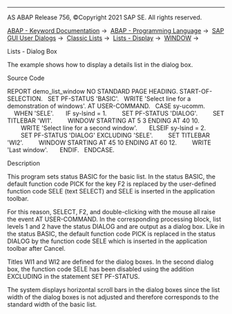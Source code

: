   

* * *

AS ABAP Release 756, ©Copyright 2021 SAP SE. All rights reserved.

[ABAP - Keyword Documentation](https://help.sap.com/doc/abapdocu_756_index_htm/7.56/en-US/abenabap.htm) →  [ABAP - Programming Language](https://help.sap.com/doc/abapdocu_756_index_htm/7.56/en-US/abenabap_reference.htm) →  [SAP GUI User Dialogs](https://help.sap.com/doc/abapdocu_756_index_htm/7.56/en-US/abenabap_screens.htm) →  [Classic Lists](https://help.sap.com/doc/abapdocu_756_index_htm/7.56/en-US/abenabap_dynpro_list.htm) →  [Lists - Display](https://help.sap.com/doc/abapdocu_756_index_htm/7.56/en-US/abenlists_displayed.htm) →  [WINDOW](https://help.sap.com/doc/abapdocu_756_index_htm/7.56/en-US/abapwindow.htm) → 

Lists - Dialog Box

The example shows how to display a details list in the dialog box.

Source Code

REPORT demo\_list\_window NO STANDARD PAGE HEADING.
START-OF-SELECTION.
  SET PF-STATUS 'BASIC'.
  WRITE 'Select line for a demonstration of windows'.
AT USER-COMMAND.
  CASE sy-ucomm.
    WHEN 'SELE'.
      IF sy-lsind = 1.
        SET PF-STATUS 'DIALOG'.
        SET TITLEBAR 'WI1'.
        WINDOW STARTING AT 5 3 ENDING AT 40 10.
        WRITE 'Select line for a second window'.
      ELSEIF sy-lsind = 2.
        SET PF-STATUS 'DIALOG' EXCLUDING 'SELE'.
        SET TITLEBAR 'WI2'.
        WINDOW STARTING AT 45 10 ENDING AT 60 12.
        WRITE 'Last window'.
      ENDIF.
  ENDCASE.

Description

This program sets status BASIC for the basic list. In the status BASIC, the default function code PICK for the key F2 is replaced by the user-defined function code SELE (text SELECT) and SELE is inserted in the application toolbar.

For this reason, SELECT, F2, and double-clicking with the mouse all raise the event AT USER-COMMAND. In the corresponding processing block, list levels 1 and 2 have the status DIALOG and are output as a dialog box. Like in the status BASIC, the default function code PICK is replaced in the status DIALOG by the function code SELE which is inserted in the application toolbar after Cancel.

Titles WI1 and WI2 are defined for the dialog boxes. In the second dialog box, the function code SELE has been disabled using the addition EXCLUDING in the statement SET PF-STATUS.

The system displays horizontal scroll bars in the dialog boxes since the list width of the dialog boxes is not adjusted and therefore corresponds to the standard width of the basic list.